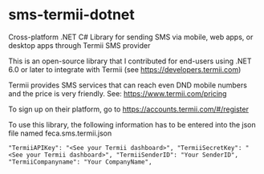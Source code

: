 # sms-termii-dotnet
Cross-platform .NET C# Library for sending SMS via mobile, web apps, or desktop apps through Termii SMS provider

This is an open-source library that I contributed for end-users using .NET 6.0 or later to integrate with Termii (see https://developers.termii.com)

Termii provides SMS services that can reach even DND mobile numbers and the price is very friendly.
See: https://www.termii.com/pricing

To sign up on their platform, go to https://accounts.termii.com/#/register

To use this library, the following information has to be entered into the json file named feca.sms.termii.json

`
  "TermiiAPIKey": "<See your Termii dashboard>",
  "TermiiSecretKey": "<See your Termii dashboard>",
  "TermiiSenderID": "Your SenderID",
  "TermiiCompanyname": "Your CompanyName",
  `
  
